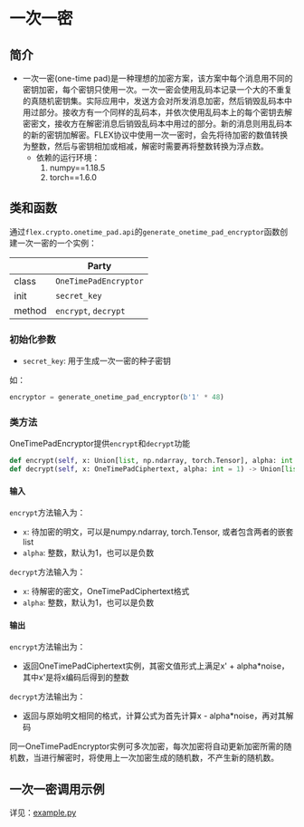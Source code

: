 # 一次一密
## 简介
* 一次一密(one-time pad)是一种理想的加密方案，该方案中每个消息用不同的密钥加密，每个密钥只使用一次。一次一密会使用乱码本记录一个大的不重复的真随机密钥集。实际应用中，发送方会对所发消息加密，然后销毁乱码本中用过部分。接收方有一个同样的乱码本，并依次使用乱码本上的每个密钥去解密密文，接收方在解密消息后销毁乱码本中用过的部分。新的消息则用乱码本的新的密钥加解密。FLEX协议中使用一次一密时，会先将待加密的数值转换为整数，然后与密钥相加或相减，解密时需要再将整数转换为浮点数。
	* 依赖的运行环境：
   		1. numpy==1.18.5
   		2. torch==1.6.0

## 类和函数
通过`flex.crypto.onetime_pad.api`的`generate_onetime_pad_encryptor`函数创建一次一密的一个实例：

| | Party |
| ---- | ---- |
| class | `OneTimePadEncryptor` |
| init | `secret_key` |
| method | `encrypt`, `decrypt` |

### 初始化参数
* `secret_key`: 用于生成一次一密的种子密钥

如：

```python
encryptor = generate_onetime_pad_encryptor(b'1' * 48)
```

### 类方法
OneTimePadEncryptor提供`encrypt`和`decrypt`功能

```python
def encrypt(self, x: Union[list, np.ndarray, torch.Tensor], alpha: int = 1) -> OneTimePadCiphertext:
def decrypt(self, x: OneTimePadCiphertext, alpha: int = 1) -> Union[list, np.ndarray, torch.Tensor]:
```

#### 输入
`encrypt`方法输入为：

* `x`: 待加密的明文，可以是numpy.ndarray, torch.Tensor, 或者包含两者的嵌套list
* `alpha`: 整数，默认为1，也可以是负数

`decrypt`方法输入为：

* `x`: 待解密的密文，OneTimePadCiphertext格式
* `alpha`: 整数，默认为1，也可以是负数

#### 输出
`encrypt`方法输出为：

* 返回OneTimePadCiphertext实例，其密文值形式上满足x' + alpha*noise，其中x'是将x编码后得到的整数

`decrypt`方法输出为：

* 返回与原始明文相同的格式，计算公式为首先计算x - alpha*noise，再对其解码

同一OneTimePadEncryptor实例可多次加密，每次加密将自动更新加密所需的随机数，当进行解密时，将使用上一次加密生成的随机数，不产生新的随机数。
    
## 一次一密调用示例
详见：[example.py](../../../test/crypto/onetime_pad/example.py)